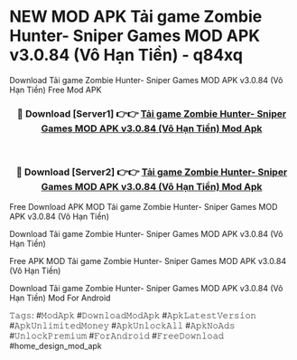 # NEW MOD APK Tải game Zombie Hunter- Sniper Games MOD APK v3.0.84 (Vô Hạn Tiền) - q84xq
Download Tải game Zombie Hunter- Sniper Games MOD APK v3.0.84 (Vô Hạn Tiền) Free Mod APK

<div align="center">
<h3>🔴 Download [Server1] 👉👉 <a href="https://apk-comot.site?title=Tải_game_Zombie_Hunter-_Sniper_Games_MOD_APK_v3.0.84_(Vô_Hạn_Tiền)">Tải game Zombie Hunter- Sniper Games MOD APK v3.0.84 (Vô Hạn Tiền) Mod Apk</a></h3><br>

<h3>🔴 Download [Server2] 👉👉 <a href="https://apk-comot.site?title=Tải_game_Zombie_Hunter-_Sniper_Games_MOD_APK_v3.0.84_(Vô_Hạn_Tiền)">Tải game Zombie Hunter- Sniper Games MOD APK v3.0.84 (Vô Hạn Tiền) Mod Apk</a></h3>
</div>


Free Download APK MOD Tải game Zombie Hunter- Sniper Games MOD APK v3.0.84 (Vô Hạn Tiền)

Download Tải game Zombie Hunter- Sniper Games MOD APK v3.0.84 (Vô Hạn Tiền) 

Free APK MOD Tải game Zombie Hunter- Sniper Games MOD APK v3.0.84 (Vô Hạn Tiền) 

Download Tải game Zombie Hunter- Sniper Games MOD APK v3.0.84 (Vô Hạn Tiền) Mod For Android

𝚃𝚊𝚐𝚜: #𝙼𝚘𝚍𝙰𝚙𝚔 #𝙳𝚘𝚠𝚗𝚕𝚘𝚊𝚍𝙼𝚘𝚍𝙰𝚙𝚔 #𝙰𝚙𝚔𝙻𝚊𝚝𝚎𝚜𝚝𝚅𝚎𝚛𝚜𝚒𝚘𝚗 #𝙰𝚙𝚔𝚄𝚗𝚕𝚒𝚖𝚒𝚝𝚎𝚍𝙼𝚘𝚗𝚎𝚢 #𝙰𝚙𝚔𝚄𝚗𝚕𝚘𝚌𝚔𝙰𝚕𝚕 #𝙰𝚙𝚔𝙽𝚘𝙰𝚍𝚜 #𝚄𝚗𝚕𝚘𝚌𝚔𝙿𝚛𝚎𝚖𝚒𝚞𝚖 #𝙵𝚘𝚛𝙰𝚗𝚍𝚛𝚘𝚒𝚍 #𝙵𝚛𝚎𝚎𝙳𝚘𝚠𝚗𝚕𝚘𝚊𝚍 #home_design_mod_apk
